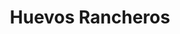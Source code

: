 ---
title: "Huevos Rancheros"
price: "$10.00"
category: "Breakfast"
img: "src/images/menu/burrito.jpg"
desc: "Two cripsy corn tortillas topped with refried beans, homemade salsa, and two eggs synny side up garnished with cheese and avocado"
---